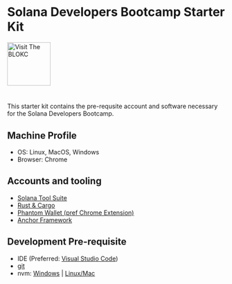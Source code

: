 # Solana Developers Bootcamp Starter Kit
<a href="https://theblokc.com"/>
<img alt="Visit The BLOKC" src="https://theblokc.com/logos/logo.png" style="height: 100px; width:100px;" />
</a>

# 
This starter kit contains the pre-requsite account and software necessary for the Solana Developers Bootcamp.

## Machine Profile
- OS: Linux, MacOS, Windows
- Browser: Chrome

## Accounts and tooling
- [Solana Tool Suite](https://docs.solana.com/cli/install-solana-cli-tools)
- [Rust & Cargo](https://doc.rust-lang.org/cargo/getting-started/installation.html)
- [Phantom Wallet (pref Chrome Extension)](https://phantom.app/download)
- [Anchor Framework](https://www.anchor-lang.com/docs/installation)

## Development Pre-requisite
- IDE (Preferred: [Visual Studio Code](https://code.visualstudio.com/))
- [git](https://git-scm.com/downloads)
- nvm: [Windows](https://github.com/coreybutler/nvm-windows) | [Linux/Mac](https://github.com/nvm-sh/nvm)
